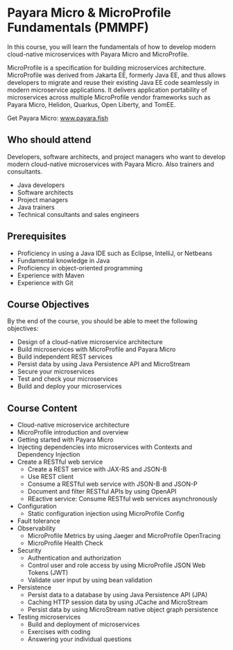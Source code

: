 # Payara Micro & MicroProfile Fundamentals (PMMPF)

In this course, you will learn the fundamentals of how to develop modern cloud-native microservices with Payara Micro and MicroProfile.

MicroProfile is a specification for building microservices architecture. MicroProfile was derived from Jakarta EE, formerly Java EE, and thus allows developers to migrate and reuse their existing Java EE code seamlessly in modern microservice applications. It delivers application portability of microservices across multiple MicroProfile vendor frameworks such as Payara Micro, Helidon, Quarkus, Open Liberty, and TomEE.

Get Payara Micro: www.payara.fish


## Who should attend

Developers, software architects, and project managers who want to develop modern cloud-native microservices with Payara Micro. Also trainers and consultants.

* Java developers
* Software architects
* Project managers
* Java trainers
* Technical consultants and sales engineers

## Prerequisites

* Proficiency in using a Java IDE such as Eclipse, IntelliJ, or Netbeans
* Fundamental knowledge in Java
* Proficiency in object-oriented programming
* Experience with Maven
* Experience with Git


## Course Objectives


By the end of the course, you should be able to meet the following objectives:

* Design of a cloud-native microservice architecture
* Build microservices with MicroProfile and Payara Micro
* Build independent REST services
* Persist data by using Java Persistence API and MicroStream
* Secure your microservices
* Test and check your microservices
* Build and deploy your microservices

## Course Content

* Cloud-native microservice architecture
* MicroProfile introduction and overview
* Getting started with Payara Micro
* Injecting dependencies into microservices with Contexts and Dependency Injection
* Create a RESTful web service
	* Create a REST service with JAX-RS and JSON-B
	* Use REST client
	* Consume a RESTful web service with JSON-B and JSON-P
	* Document and filter RESTful APIs by using OpenAPI
	* REactive service: Consume RESTful web services asynchronously
* Configuration
  * Static configuration injection using MicroProfile Config
* Fault tolerance
* Observability
  * MicroProfile Metrics by using Jaeger and MicroProfile OpenTracing
  * MicroProfile Health Check
* Security
  * Authentication and authorization
  * Control user and role access by using MicroProfile JSON Web Tokens (JWT)
  * Validate user input by using bean validation
* Persistence
  * Persist data to a database by using Java Persistence API (JPA)
  * Caching HTTP session data by using JCache and MicroStream
  * Persist data by using MicroStream native object graph persistence
* Testing microservices
  * Build and deployment of microservices
  * Exercises with coding
  * Answering your individual questions
